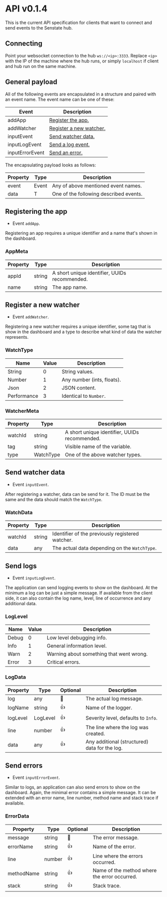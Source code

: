 # API v0.1.4

This is the current API specification for clients that want to connect and send events to the
Senstate hub.

## Connecting

Point your websocket connection to the hub `ws://<ip>:3333`. Replace `<ip>` with the IP of the
machine where the hub runs, or simply `localhost` if client and hub run on the same machine.

## General payload

All of the following events are encapsulated in a structure and paired with an event name.
The event name can be one of these:

| Event           | Description                                        |
| --------------- | -------------------------------------------------- |
| addApp          | [Register the app.](#registering-the-app)          |
| addWatcher      | [Register a new watcher.](#register-a-new-watcher) |
| inputEvent      | [Send watcher data.](#send-watcher-data)           |
| inputLogEvent   | [Send a log event.](#send-logs)                    |
| inputErrorEvent | [Send an error.](#send-errors)                     |

The encapsulating payload looks as follows:

| Property | Type  | Description                            |
| -------- | ----- | -------------------------------------- |
| event    | Event | Any of above mentioned event names.    |
| data     | T     | One of the following described events. |

## Registering the app

- Event `addApp`.

Registering an app requires a unique identifier and a name that's shown in the dashboard.

### AppMeta

| Property | Type   | Description                                   |
| -------- | ------ | --------------------------------------------- |
| appId    | string | A short unique identifier, UUIDs recommended. |
| name     | string | The app name.                                 |

## Register a new watcher

- Event `addWatcher`.

Registering a new watcher requires a unique identifier, some tag that is show in the dashboard and a
type to describe what kind of data the watcher represents.

### WatchType

| Name        | Value | Description                |
| ----------- | ----- | -------------------------- |
| String      | 0     | String values.             |
| Number      | 1     | Any number (ints, floats). |
| Json        | 2     | JSON content.              |
| Performance | 3     | Identical to `Number`.     |

### WatcherMeta

| Property | Type      | Description                                   |
| -------- | --------- | --------------------------------------------- |
| watchId  | string    | A short unique identifier, UUIDs recommended. |
| tag      | string    | Visible name of the variable.                 |
| type     | WatchType | One of the above watcher types.               |

## Send watcher data

- Event `inputEvent`.

After registering a watcher, data can be send for it. The ID must be the same and the data should
match the `WatchType`.

### WatchData

| Property | Type   | Description                                      |
| -------- | ------ | ------------------------------------------------ |
| watchId  | string | Identifier of the previously registered watcher. |
| data     | any    | The actual data depending on the `WatchType`.    |

## Send logs

- Event `inputLogEvent`.

The application can send logging events to show on the dashboard. At the minimum a log can be just a
simple message. If available from the client side, it can also contain the log name, level, line of
occurrence and any additional data.

### LogLevel

| Name  | Value | Description                              |
| ----- | ----- | ---------------------------------------- |
| Debug | 0     | Low level debugging info.                |
| Info  | 1     | General information level.               |
| Warn  | 2     | Warning about something that went wrong. |
| Error | 3     | Critical errors.                         |

### LogData

| Property | Type     | Optional | Description                                   |
| -------- | -------- | -------- | --------------------------------------------- |
| log      | any      | 🚫       | The actual log message.                       |
| logName  | string   | 👍       | Name of the logger.                           |
| logLevel | LogLevel | 👍       | Severity level, defaults to `Info`.           |
| line     | number   | 👍       | The line where the log was created.           |
| data     | any      | 👍       | Any additional (structured) data for the log. |

## Send errors

- Event `inputErrorEvent`.

Similar to logs, an application can also send errors to show on the dashboard. Again, the minimal
error contains a simple message. It can be extended with an error name, line number, method name and
stack trace if available.

### ErrorData

| Property   | Type   | Optional | Description                                  |
| ---------- | ------ | -------- | -------------------------------------------- |
| message    | string | 🚫       | The error message.                           |
| errorName  | string | 👍       | Name of the error.                           |
| line       | number | 👍       | Line where the errors occurred.              |
| methodName | string | 👍       | Name of the method where the error occurred. |
| stack      | string | 👍       | Stack trace.                                 |
